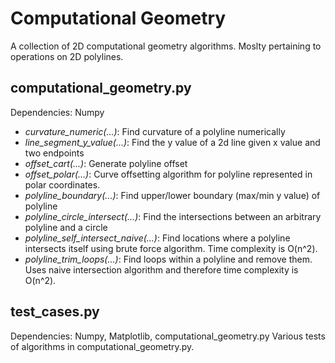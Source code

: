# Computational Geometry
A collection of 2D computational geometry algorithms. Moslty pertaining to operations on 2D polylines.

## computational_geometry.py
Dependencies: Numpy
* *curvature_numeric(...)*: Find curvature of a polyline numerically
* *line_segment_y_value(...)*: Find the y value of a 2d line given x value and two endpoints
* *offset_cart(...)*: Generate polyline offset
* *offset_polar(...)*: Curve offsetting algorithm for polyline represented in polar coordinates.
* *polyline_boundary(...)*: Find upper/lower boundary (max/min y value) of polyline
* *polyline_circle_intersect(...)*: Find the intersections between an arbitrary polyline and a circle
* *polyline_self_intersect_naive(...)*: Find locations where a polyline intersects itself using brute force algorithm. Time complexity is O(n^2).
* *polyline_trim_loops(...)*: Find loops within a polyline and remove them. Uses naive intersection algorithm and therefore time complexity is O(n^2).

## test_cases.py
Dependencies: Numpy, Matplotlib, computational_geometry.py
Various tests of algorithms in computational_geometry.py.

